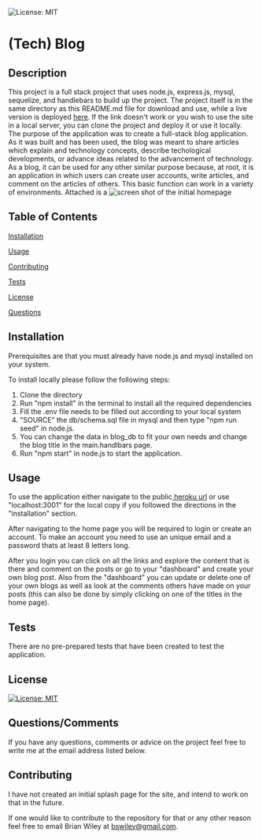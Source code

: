 ![License: MIT](https://img.shields.io/badge/License-MIT-yellow.svg)

# (Tech) Blog

## Description

This project is a full stack project that uses node.js, express.js, mysql, sequelize, and handlebars to build up the project.  The project itself is in the same directory as this README.md file for download and use, while a live version is deployed [here](https://blog-of-things-tech-9bcc541378b3.herokuapp.com/). If the link doesn't work or you wish to use the site in a local server, you can clone the project and deploy it or use it locally.  The purpose of the application was to create a full-stack blog application.  As it was built and has been used, the blog was meant to share articles which explain and technology concepts, describe techological developments, or advance ideas related to the advancement of technology.  As a blog, it can be used for any other similar purpose because, at root, it is an application in which users can create user accounts, write articles, and comment on the articles of others.  This basic function can work in a variety of environments. Attached is a ![screen shot](/home/open/bootcamp/Challenge14/Blog/views/images/Screencapture.png) of the initial homepage

 ## Table of Contents

[Installation](#Installation)

[Usage](#Usage)

[Contributing](#Contributing)

[Tests](#Tests)

[License](#License)

[Questions](#Questions)

## Installation
Prerequisites are that you must already have node.js and mysql installed on your system.  

To install locally please follow the following steps:
1. Clone the directory 
2. Run "npm install" in the terminal to install all the required dependencies  
3. Fill the .env file needs to be filled out according to your local system
4. "SOURCE" the db/schema.sql file in mysql and then type "npm run seed" in node.js. 
5. You can change the data in blog_db to fit your own needs and change the blog title in the main.handlbars page. 
6. Run "npm start"  in node.js to start the application.  



## Usage
To use the application either navigate to the public[ heroku url](https://blog-of-things-tech-9bcc541378b3.herokuapp.com/)  or use "localhost:3001" for the local copy if you followed the directions in the "installation" section. 

After navigating to the home page you will be required to login or create an account. To make an account you need to use an unique email and a password thats at least 8 letters long.

After you login you can click on all the links and explore the content that is there and comment on the posts or go to your "dashboard" and create your own blog post.  Also from the "dashboard" you can update or delete one of your own blogs as well as look at the comments others have made on your posts (this can also be done by simply clicking on one of the titles in the home page).



## Tests
There are no pre-prepared tests that have been created to test the application.  

## License
[![License: MIT](https://img.shields.io/badge/License-MIT-yellow.svg)](https://opensource.org/licenses/MIT)

## Questions/Comments
If you have any questions, comments or advice on the project feel free to write me at the email address listed below.  

## Contributing
I have not created an initial splash page for the site, and intend to work on that in the future. 

If one would like to contribute to the repository for that or any other reason feel free to email Brian Wiley at bswiley@gmail.com.  
